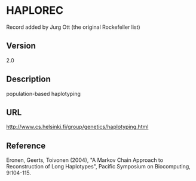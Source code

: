 # HAPLOREC
Record added by Jurg Ott (the original Rockefeller list)

## Version
2.0

## Description
population-based haplotyping

## URL
http://www.cs.helsinki.fi/group/genetics/haplotyping.html

## Reference
Eronen, Geerts, Toivonen (2004), "A Markov Chain Approach to Reconstruction of Long Haplotypes", Pacific Symposium on Biocomputing, 9:104-115.